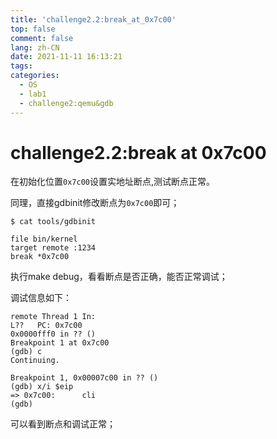 ```yaml
---
title: 'challenge2.2:break_at_0x7c00'
top: false
comment: false
lang: zh-CN
date: 2021-11-11 16:13:21
tags:
categories:
  - OS
  - lab1
  - challenge2:qemu&gdb
---
```


# challenge2.2:break at 0x7c00

在初始化位置`0x7c00`设置实地址断点,测试断点正常。

同理，直接gdbinit修改断点为`0x7c00`即可；

```纯文本
$ cat tools/gdbinit

file bin/kernel
target remote :1234
break *0x7c00

```


执行make debug，看看断点是否正确，能否正常调试；

调试信息如下：

```纯文本
remote Thread 1 In:                                                                L??   PC: 0x7c00 
0x0000fff0 in ?? ()
Breakpoint 1 at 0x7c00
(gdb) c
Continuing.

Breakpoint 1, 0x00007c00 in ?? ()
(gdb) x/i $eip
=> 0x7c00:      cli
(gdb) 

```


可以看到断点和调试正常；

